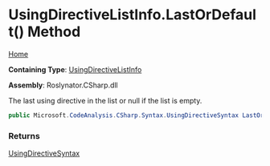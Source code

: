 # UsingDirectiveListInfo\.LastOrDefault\(\) Method

[Home](../../../../../README.md)

**Containing Type**: [UsingDirectiveListInfo](../README.md)

**Assembly**: Roslynator\.CSharp\.dll

  
The last using directive in the list or null if the list is empty\.

```csharp
public Microsoft.CodeAnalysis.CSharp.Syntax.UsingDirectiveSyntax LastOrDefault()
```

### Returns

[UsingDirectiveSyntax](https://docs.microsoft.com/en-us/dotnet/api/microsoft.codeanalysis.csharp.syntax.usingdirectivesyntax)

